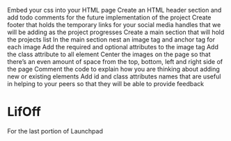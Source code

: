 Embed your css into your HTML page 
Create an HTML header section and add todo comments for the future implementation of the project 
Create footer that holds the temporary links for your social media handles that we will be adding as the project progresses
Create a main section that will hold the projects list 
In the main section nest an image tag and anchor tag for each image
Add the required and optional attributes to the image tag 
Add the class attribute to all element 
Center the images on the page so that there’s an even amount of space from the top, bottom, left and right side of the page 
Comment the code to explain how you are thinking about adding new or existing elements 
Add id and class attributes names that are useful in helping to your peers so that they will be able to provide feedback
# LifOff
For the last portion of Launchpad
